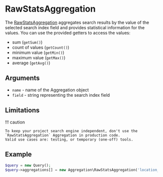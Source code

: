# RawStatsAggregation

The [RawStatsAggregation](../../api/php_api/php_api_reference/classes/Ibexa-Contracts-Core-Repository-Values-Content-Query-Aggregation-RawStatsAggregation.html) aggregates search results by the value of the selected search index field
and provides statistical information for the values. You can use the provided getters to access the values:

- sum (`getSum()`)
- count of values (`getCount()`)
- minimum value (`getMin()`)
- maximum value (`getMax()`)
- average (`getAvg()`)

## Arguments

- `name` - name of the Aggregation object
- `field` - string representing the search index field

## Limitations

!!! caution

    To keep your project search engine independent, don't use the `RawStatsAggregation` Aggregation in production code.
    Valid use cases are: testing, or temporary (one-off) tools.

## Example

``` php
$query = new Query();
$query->aggregations[] = new Aggregation\RawStatsAggregation('location_depth', 'depth_i');
```
